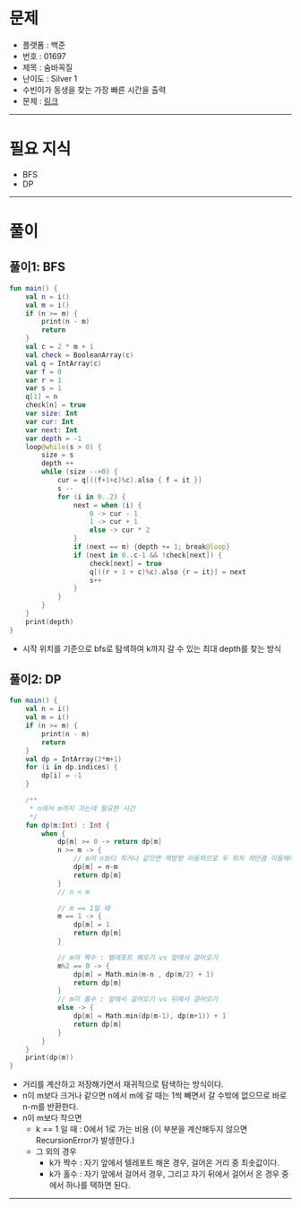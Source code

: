 # 문제
- 플랫폼 : 백준
- 번호 : 01697
- 제목 : 숨바꼭질
- 난이도 : Silver 1
- 수빈이가 동생을 찾는 가장 빠른 시간을 출력
- 문제 : <a href="https://www.acmicpc.net/problem/1697" target="_blank">링크</a>

---

# 필요 지식
- BFS
- DP

---

# 풀이
## 풀이1: BFS
```kotlin
fun main() {
    val n = i()
    val m = i()
    if (n >= m) {
        print(n - m)
        return
    }
    val c = 2 * m + 1
    val check = BooleanArray(c)
    val q = IntArray(c)
    var f = 0
    var r = 1
    var s = 1
    q[1] = n
    check[n] = true
    var size: Int
    var cur: Int
    var next: Int
    var depth = -1
    loop@while(s > 0) {
        size = s
        depth ++
        while (size -->0) {
            cur = q[((f+1+c)%c).also { f = it }]
            s --
            for (i in 0..2) {
                next = when (i) {
                    0 -> cur - 1
                    1 -> cur + 1
                    else -> cur * 2
                }
                if (next == m) {depth += 1; break@loop}
                if (next in 0..c-1 && !check[next]) {
                    check[next] = true
                    q[((r + 1 + c)%c).also {r = it}] = next
                    s++
                }
            }
        }
    }
    print(depth)
}
```
- 시작 위치를 기준으로 bfs로 탐색하여 k까지 갈 수 있는 최대 depth를 찾는 방식

## 풀이2: DP
```kotlin
fun main() {
    val n = i()
    val m = i()
    if (n >= m) {
        print(n - m)
        return
    }
    val dp = IntArray(2*m+1)
    for (i in dp.indices) {
        dp[i] = -1
    }

    /**
     * n에서 m까지 가는데 필요한 시간
     */
    fun dp(m:Int) : Int {
        when {
            dp[m] >= 0 -> return dp[m]
            n >= m -> {
                // m이 n보다 작거나 같으면 역방향 이동하므로 두 위치 차만큼 이동해야함
                dp[m] = n-m
                return dp[m]
            }
            // n < m

            // m == 1일 때
            m == 1 -> {
                dp[m] = 1
                return dp[m]
            }

            // m이 짝수 : 텔레포트 해오기 vs 앞에서 걸어오기
            m%2 == 0 -> {
                dp[m] = Math.min(m-n , dp(m/2) + 1)
                return dp[m]
            }
            // m이 홀수 : 앞에서 걸어오기 vs 뒤에서 걸어오기
            else -> {
                dp[m] = Math.min(dp(m-1), dp(m+1)) + 1
                return dp[m]
            }
        }
    }
    print(dp(m))
}
```
- 거리를 계산하고 저장해가면서 재귀적으로 탐색하는 방식이다.
- n이 m보다 크거나 같으면 n에서 m에 갈 때는 1씩 빼면서 갈 수밖에 없으므로 바로 n-m를 반환한다.
- n이 m보다 작으면
  - k == 1 일 때 : 0에서 1로 가는 비용 (이 부분을 계산해두지 않으면 RecursionError가 발생한다.)
  - 그 외의 경우
    - k가 짝수 : 자기 앞에서 텔레포트 해온 경우, 걸어온 거리 중 최솟값이다.
    - k가 홀수 : 자기 앞에서 걸어서 경우, 그리고 자기 뒤에서 걸어서 온 경우 중에서 하나를 택하면 된다.

---
